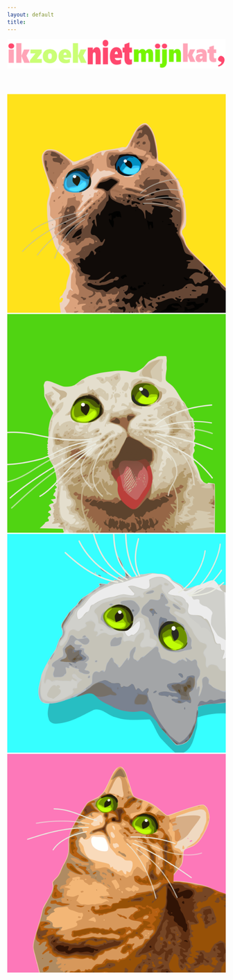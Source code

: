 ```yaml
---
layout: default
title: 
---
```

<header><img src="/assets/images/iznmk_header.svg" alt="ikzoeknietmijnkat"></header>
<div class="flex-container">

  <!-- Row 1 -->
  <div class="row">
    <div class="cell"><div class="big-cat"><img src="/assets/images/cat01.svg" alt="cat 1"></div></div>
  </div>

  <!-- Row 2 -->
  <div class="row middle">
    <div class="cell"><div class="big-cat"><img src="/assets/images/cat02.svg" alt="cat 2"></div></div>
    <div class="cell"><div class="big-cat"><img src="/assets/images/cat03.svg" alt="cat 3"></div></div>
  </div>


  <!-- Row 3 -->
  <div class="row">
    <div class="cell"><div class="big-cat"><img src="/assets/images/cat04.svg" alt="cat 4"></div></div>
  </div>

</div>
